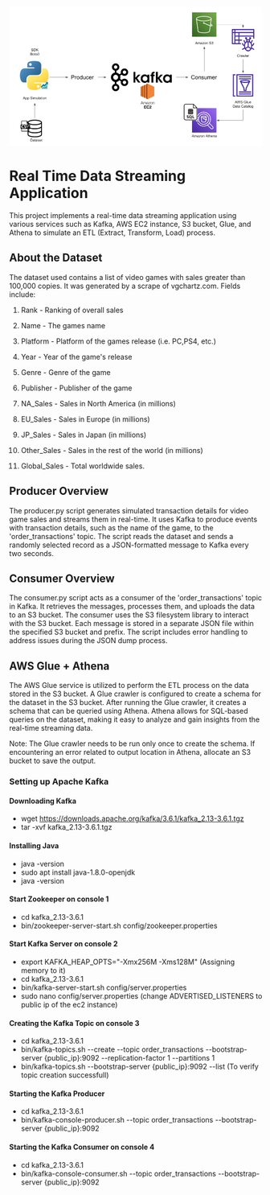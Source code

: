 ![alt text](https://github.com/Mekazstan/data_stream-kafka-s3-glue-athena/blob/main/architecture.png)


# Real Time Data Streaming Application
This project implements a real-time data streaming application using various services such as Kafka, AWS EC2 instance, S3 bucket, Glue, and Athena to simulate an ETL (Extract, Transform, Load) process.

## About the Dataset
The dataset used contains a list of video games with sales greater than 100,000 copies. It was generated by a scrape of vgchartz.com.
Fields include:

1) Rank - Ranking of overall sales

2) Name - The games name

3) Platform - Platform of the games release (i.e. PC,PS4, etc.)

4) Year - Year of the game's release

5) Genre - Genre of the game

6) Publisher - Publisher of the game

7) NA_Sales - Sales in North America (in millions)

8) EU_Sales - Sales in Europe (in millions)

9) JP_Sales - Sales in Japan (in millions)

10) Other_Sales - Sales in the rest of the world (in millions)

11) Global_Sales - Total worldwide sales.

## Producer Overview
The producer.py script generates simulated transaction details for video game sales and streams them in real-time. It uses Kafka to produce events with transaction details, such as the name of the game, to the 'order_transactions' topic. The script reads the dataset and sends a randomly selected record as a JSON-formatted message to Kafka every two seconds.

## Consumer Overview
The consumer.py script acts as a consumer of the 'order_transactions' topic in Kafka. It retrieves the messages, processes them, and uploads the data to an S3 bucket. The consumer uses the S3 filesystem library to interact with the S3 bucket. Each message is stored in a separate JSON file within the specified S3 bucket and prefix. The script includes error handling to address issues during the JSON dump process.

## AWS Glue + Athena
The AWS Glue service is utilized to perform the ETL process on the data stored in the S3 bucket. A Glue crawler is configured to create a schema for the dataset in the S3 bucket. After running the Glue crawler, it creates a schema that can be queried using Athena. Athena allows for SQL-based queries on the dataset, making it easy to analyze and gain insights from the real-time streaming data.

Note: The Glue crawler needs to be run only once to create the schema. If encountering an error related to output location in Athena, allocate an S3 bucket to save the output.









### Setting up Apache Kafka
#### Downloading Kafka
- wget https://downloads.apache.org/kafka/3.6.1/kafka_2.13-3.6.1.tgz
- tar -xvf kafka_2.13-3.6.1.tgz

#### Installing Java
- java -version
- sudo apt install java-1.8.0-openjdk
- java -version

#### Start Zookeeper on console 1
- cd kafka_2.13-3.6.1
- bin/zookeeper-server-start.sh config/zookeeper.properties

#### Start Kafka Server on console 2
- export KAFKA_HEAP_OPTS="-Xmx256M -Xms128M" (Assigning memory to it)
- cd kafka_2.13-3.6.1
- bin/kafka-server-start.sh config/server.properties
- sudo nano config/server.properties (change ADVERTISED_LISTENERS to public ip of the ec2 instance)

#### Creating the Kafka Topic on console 3
- cd kafka_2.13-3.6.1
- bin/kafka-topics.sh --create --topic order_transactions --bootstrap-server {public_ip}:9092 --replication-factor 1 --partitions 1 
- bin/kafka-topics.sh --bootstrap-server {public_ip}:9092 --list (To verify topic creation successfull)

#### Starting the Kafka Producer
- cd kafka_2.13-3.6.1
- bin/kafka-console-producer.sh --topic order_transactions --bootstrap-server {public_ip}:9092

#### Starting the Kafka Consumer on console 4
- cd kafka_2.13-3.6.1
- bin/kafka-console-consumer.sh --topic order_transactions --bootstrap-server {public_ip}:9092